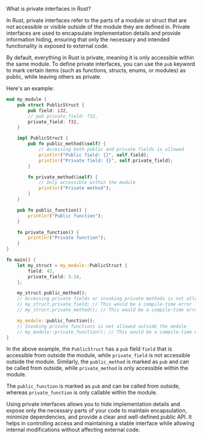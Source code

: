 What is private interfaces in Rust?

In Rust, private interfaces refer to the parts of a module or struct that are not accessible or visible outside of the module they are defined in. Private interfaces are used to encapsulate implementation details and provide information hiding, ensuring that only the necessary and intended functionality is exposed to external code.

By default, everything in Rust is private, meaning it is only accessible within the same module. To define private interfaces, you can use the `pub` keyword to mark certain items (such as functions, structs, enums, or modules) as public, while leaving others as private.

Here's an example:

```rust
mod my_module {
    pub struct PublicStruct {
        pub field: i32,
        // pub private_field: f32,
        private_field: f32,
    }

    impl PublicStruct {
        pub fn public_method(&self) {
            // Accessing both public and private fields is allowed
            println!("Public field: {}", self.field);
            println!("Private field: {}", self.private_field);
        }

        fn private_method(&self) {
            // Only accessible within the module
            println!("Private method");
        }
    }

    pub fn public_function() {
        println!("Public function");
    }

    fn private_function() {
        println!("Private function");
    }
}

fn main() {
    let my_struct = my_module::PublicStruct {
        field: 42,
        private_field: 3.14,
    };

    my_struct.public_method();
    // Accessing private fields or invoking private methods is not allowed outside the module
    // my_struct.private_field; // This would be a compile-time error
    // my_struct.private_method(); // This would be a compile-time error

    my_module::public_function();
    // Invoking private functions is not allowed outside the module
    // my_module::private_function(); // This would be a compile-time error
}
```

In the above example, the `PublicStruct` has a `pub` field `field` that is accessible from outside the module, while `private_field` is not accessible outside the module. Similarly, the `public_method` is marked as `pub` and can be called from outside, while `private_method` is only accessible within the module.

The `public_function` is marked as `pub` and can be called from outside, whereas `private_function` is only callable within the module.

Using private interfaces allows you to hide implementation details and expose only the necessary parts of your code to maintain encapsulation, minimize dependencies, and provide a clear and well-defined public API. It helps in controlling access and maintaining a stable interface while allowing internal modifications without affecting external code.